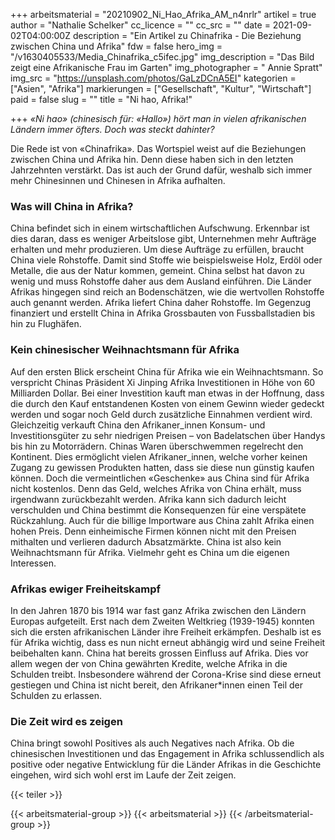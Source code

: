 +++
arbeitsmaterial = "20210902_Ni_Hao_Afrika_AM_n4nrlr"
artikel = true
author = "Nathalie Schelker"
cc_licence = ""
cc_src = ""
date = 2021-09-02T04:00:00Z
description = "Ein Artikel zu Chinafrika - Die Beziehung zwischen China und Afrika"
fdw = false
hero_img = "/v1630405533/Media_Chinafrika_c5ifec.jpg"
img_description = "Das Bild zeigt eine Afrikanische Frau im Garten"
img_photographer = " Annie Spratt"
img_src = "https://unsplash.com/photos/GaLzDCnA5EI"
kategorien = ["Asien", "Afrika"]
markierungen = ["Gesellschaft", "Kultur", "Wirtschaft"]
paid = false
slug = ""
title = "Ni hao, Afrika!"

+++
_«Ni hao» (chinesisch für: «Hallo») hört man in vielen afrikanischen Ländern immer öfters. Doch was steckt dahinter?_

Die Rede ist von «Chinafrika». Das Wortspiel weist auf die Beziehungen zwischen China und Afrika hin. Denn diese haben sich in den letzten Jahrzehnten verstärkt. Das ist auch der Grund dafür, weshalb sich immer mehr Chinesinnen und Chinesen in Afrika aufhalten.

### Was will China in Afrika?

China befindet sich in einem wirtschaftlichen Aufschwung. Erkennbar ist dies daran, dass es weniger Arbeitslose gibt, Unternehmen mehr Aufträge erhalten und mehr produzieren. Um diese Aufträge zu erfüllen, braucht China viele Rohstoffe. Damit sind Stoffe wie beispielsweise Holz, Erdöl oder Metalle, die aus der Natur kommen, gemeint. China selbst hat davon zu wenig und muss Rohstoffe daher aus dem Ausland einführen. Die Länder Afrikas hingegen sind reich an Bodenschätzen, wie die wertvollen Rohstoffe auch genannt werden. Afrika liefert China daher Rohstoffe. Im Gegenzug finanziert und erstellt China in Afrika Grossbauten von Fussballstadien bis hin zu Flughäfen.

### Kein chinesischer Weihnachtsmann für Afrika

Auf den ersten Blick erscheint China für Afrika wie ein Weihnachtsmann. So verspricht Chinas Präsident Xi Jinping Afrika Investitionen in Höhe von 60 Milliarden Dollar. Bei einer Investition kauft man etwas in der Hoffnung, dass die durch den Kauf entstandenen Kosten von einem Gewinn wieder gedeckt werden und sogar noch Geld durch zusätzliche Einnahmen verdient wird. Gleichzeitig verkauft China den Afrikaner_innen Konsum- und Investitionsgüter zu sehr niedrigen Preisen – von Badelatschen über Handys bis hin zu Motorrädern. Chinas Waren überschwemmen regelrecht den Kontinent. Dies ermöglicht vielen Afrikaner_innen, welche vorher keinen Zugang zu gewissen Produkten hatten, dass sie diese nun günstig kaufen können. Doch die vermeintlichen «Geschenke» aus China sind für Afrika nicht kostenlos. Denn das Geld, welches Afrika von China erhält, muss irgendwann zurückbezahlt werden. Afrika kann sich dadurch leicht verschulden und China bestimmt die Konsequenzen für eine verspätete Rückzahlung. Auch für die billige Importware aus China zahlt Afrika einen hohen Preis. Denn einheimische Firmen können nicht mit den Preisen mithalten und verlieren dadurch Absatzmärkte. China ist also kein Weihnachtsmann für Afrika. Vielmehr geht es China um die eigenen Interessen.

### Afrikas ewiger Freiheitskampf

In den Jahren 1870 bis 1914 war fast ganz Afrika zwischen den Ländern Europas aufgeteilt. Erst nach dem Zweiten Weltkrieg (1939-1945) konnten sich die ersten afrikanischen Länder ihre Freiheit erkämpfen. Deshalb ist es für Afrika wichtig, dass es nun nicht erneut abhängig wird und seine Freiheit beibehalten kann. China hat bereits grossen Einfluss auf Afrika. Dies vor allem wegen der von China gewährten Kredite, welche Afrika in die Schulden treibt. Insbesondere während der Corona-Krise sind diese erneut gestiegen und China ist nicht bereit, den Afrikaner*innen einen Teil der Schulden zu erlassen.

### Die Zeit wird es zeigen

China bringt sowohl Positives als auch Negatives nach Afrika. Ob die chinesischen Investitionen und das Engagement in Afrika schlussendlich als positive oder negative Entwicklung für die Länder Afrikas in die Geschichte eingehen, wird sich wohl erst im Laufe der Zeit zeigen.

{{< teiler >}}

{{< arbeitsmaterial-group >}}
{{< arbeitsmaterial >}}
{{< /arbeitsmaterial-group >}}